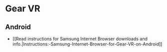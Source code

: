 # Gear VR

## Android

* [[Read instructions for Samsung Internet Browser downloads and info.|Instructions:-Samsung-Internet-Browser-for-Gear-VR-on-Android]]
